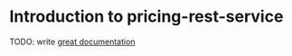 # Introduction to pricing-rest-service

TODO: write [great documentation](http://jacobian.org/writing/what-to-write/)
